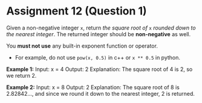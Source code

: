 # Assignment 12 (Question 1)

Given a non-negative integer `x`, return *the square root of* `x` *rounded down to the nearest integer*. The returned integer should be **non-negative** as well.

You **must not use** any built-in exponent function or operator.

- For example, do not use `pow(x, 0.5)` in c++ or `x ** 0.5` in python.

**Example 1:**
Input: x = 4
Output: 2
Explanation: The square root of 4 is 2, so we return 2.

**Example 2:**
Input: x = 8
Output: 2
Explanation: The square root of 8 is 2.82842..., and since we round it down to the nearest integer, 2 is returned.
